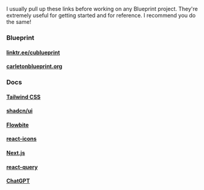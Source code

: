 I usually pull up these links before working on any Blueprint project. They're extremely useful for getting started and for reference. I recommend you do the same!

### Blueprint

#### [linktr.ee/cublueprint](https://linktr.ee/cublueprint)

#### [carletonblueprint.org](https://carletonblueprint.org)

### Docs

#### [Tailwind CSS](https://tailwindcss.com/docs/installation)

#### [shadcn/ui](https://ui.shadcn.com/docs/components/accordion)

#### [Flowbite](https://flowbite.com/docs/getting-started/introduction/)

#### [react-icons](https://react-icons.github.io/react-icons/)

#### [Next.js](https://nextjs.org/docs)

#### [react-query](https://tanstack.com/query/v4/docs/framework/react/overview)

#### [ChatGPT](https://chat.openai.com/)
